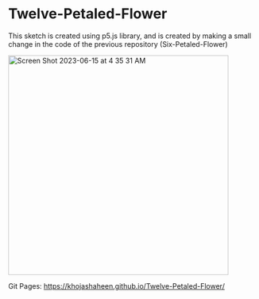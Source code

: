 # Twelve-Petaled-Flower
This sketch is created using p5.js library, and is created by making a small change in the code of the previous repository (Six-Petaled-Flower)

<img width="443" alt="Screen Shot 2023-06-15 at 4 35 31 AM" src="https://github.com/khojashaheen/Twelve-Petaled-Flower/assets/132402838/b7a04521-db38-46ea-88ad-b4bc80c88bc6">

Git Pages: https://khojashaheen.github.io/Twelve-Petaled-Flower/
